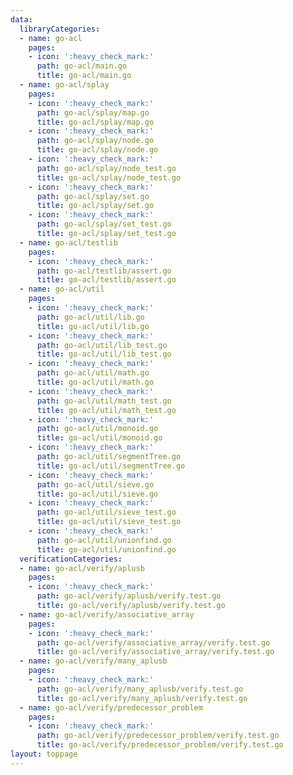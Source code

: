 ```yaml
---
data:
  libraryCategories:
  - name: go-acl
    pages:
    - icon: ':heavy_check_mark:'
      path: go-acl/main.go
      title: go-acl/main.go
  - name: go-acl/splay
    pages:
    - icon: ':heavy_check_mark:'
      path: go-acl/splay/map.go
      title: go-acl/splay/map.go
    - icon: ':heavy_check_mark:'
      path: go-acl/splay/node.go
      title: go-acl/splay/node.go
    - icon: ':heavy_check_mark:'
      path: go-acl/splay/node_test.go
      title: go-acl/splay/node_test.go
    - icon: ':heavy_check_mark:'
      path: go-acl/splay/set.go
      title: go-acl/splay/set.go
    - icon: ':heavy_check_mark:'
      path: go-acl/splay/set_test.go
      title: go-acl/splay/set_test.go
  - name: go-acl/testlib
    pages:
    - icon: ':heavy_check_mark:'
      path: go-acl/testlib/assert.go
      title: go-acl/testlib/assert.go
  - name: go-acl/util
    pages:
    - icon: ':heavy_check_mark:'
      path: go-acl/util/lib.go
      title: go-acl/util/lib.go
    - icon: ':heavy_check_mark:'
      path: go-acl/util/lib_test.go
      title: go-acl/util/lib_test.go
    - icon: ':heavy_check_mark:'
      path: go-acl/util/math.go
      title: go-acl/util/math.go
    - icon: ':heavy_check_mark:'
      path: go-acl/util/math_test.go
      title: go-acl/util/math_test.go
    - icon: ':heavy_check_mark:'
      path: go-acl/util/monoid.go
      title: go-acl/util/monoid.go
    - icon: ':heavy_check_mark:'
      path: go-acl/util/segmentTree.go
      title: go-acl/util/segmentTree.go
    - icon: ':heavy_check_mark:'
      path: go-acl/util/sieve.go
      title: go-acl/util/sieve.go
    - icon: ':heavy_check_mark:'
      path: go-acl/util/sieve_test.go
      title: go-acl/util/sieve_test.go
    - icon: ':heavy_check_mark:'
      path: go-acl/util/unionfind.go
      title: go-acl/util/unionfind.go
  verificationCategories:
  - name: go-acl/verify/aplusb
    pages:
    - icon: ':heavy_check_mark:'
      path: go-acl/verify/aplusb/verify.test.go
      title: go-acl/verify/aplusb/verify.test.go
  - name: go-acl/verify/associative_array
    pages:
    - icon: ':heavy_check_mark:'
      path: go-acl/verify/associative_array/verify.test.go
      title: go-acl/verify/associative_array/verify.test.go
  - name: go-acl/verify/many_aplusb
    pages:
    - icon: ':heavy_check_mark:'
      path: go-acl/verify/many_aplusb/verify.test.go
      title: go-acl/verify/many_aplusb/verify.test.go
  - name: go-acl/verify/predecessor_problem
    pages:
    - icon: ':heavy_check_mark:'
      path: go-acl/verify/predecessor_problem/verify.test.go
      title: go-acl/verify/predecessor_problem/verify.test.go
layout: toppage
---
```

